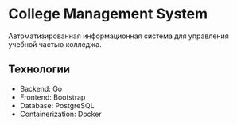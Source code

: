 # College Management System

Автоматизированная информационная система для управления учебной частью колледжа.

## Технологии
- Backend: Go
- Frontend: Bootstrap
- Database: PostgreSQL
- Containerization: Docker